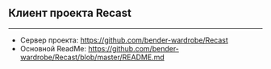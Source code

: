 ## Клиент проекта Recast
------------
- Сервер проекта: https://github.com/bender-wardrobe/Recast
- Основной ReadMe: https://github.com/bender-wardrobe/Recast/blob/master/README.md
